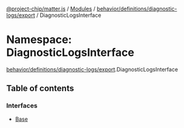 [@project-chip/matter.js](../README.md) / [Modules](../modules.md) / [behavior/definitions/diagnostic-logs/export](behavior_definitions_diagnostic_logs_export.md) / DiagnosticLogsInterface

# Namespace: DiagnosticLogsInterface

[behavior/definitions/diagnostic-logs/export](behavior_definitions_diagnostic_logs_export.md).DiagnosticLogsInterface

## Table of contents

### Interfaces

- [Base](../interfaces/behavior_definitions_diagnostic_logs_export.DiagnosticLogsInterface.Base.md)
